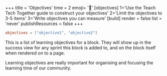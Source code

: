 +++
title = 'Objectives'
time = 2
emoji= '🧩'
[objectives]
    1='Use the Teach Tech Together guide to construct your objectives'
    2='Limit the objectives to 3-5 items'
    3='Write objectives you can measure'
[build]
  render = false
  list = 'never'
  publishResources = false
+++

```toml
objectives = ["objective1", "objective2"]
```

This is a list of learning objectives for a block. They will show up in the success view for any sprint this block is added to, and on the block itself when rendered on to a page.

Learning objectives are really important for organising and focusing the learning time of our community.
